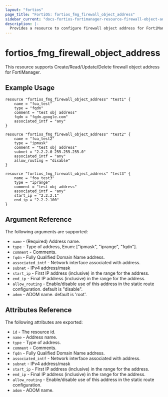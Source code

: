```yaml
---
layout: "fortios"
page_title: "FortiOS: fortios_fmg_firewall_object_address"
sidebar_current: "docs-fortios-fortimanager-resource-firewall-object-address"
description: |-
  Provides a resource to configure firewall object address for FortiManager.
---
```


# fortios_fmg_firewall_object_address
This resource supports Create/Read/Update/Delete firewall object address for FortiManager.

## Example Usage
```hcl
resource "fortios_fmg_firewall_object_address" "test1" {
	name = "foa_test"
	type = "fqdn"
	comment = "test obj address"
	fqdn = "fqdn.google.com"
	associated_intf = "any"
}

resource "fortios_fmg_firewall_object_address" "test2" {
	name = "foa_test2"
	type = "ipmask"
	comment = "test obj address"
	subnet = "2.2.2.0 255.255.255.0"
	associated_intf = "any"
	allow_routing = "disable"
}

resource "fortios_fmg_firewall_object_address" "test3" {
	name = "foa_test3"
	type = "iprange"
	comment = "test obj address"
	associated_intf = "any"
	start_ip = "2.2.2.1"
	end_ip = "2.2.2.100"
}

```

## Argument Reference
The following arguments are supported:

* `name` - (Required) Address name.
* `type` - Type of address, Enum: ["ipmask", "iprange", "fqdn"].
* `comment` - Comments.
* `fqdn` - Fully Qualified Domain Name address.
* `associated_intf` - Network interface associated with address.
* `subnet` - IPv4 address/mask
* `start_ip` - First IP address (inclusive) in the range for the address.
* `end_ip` - Final IP address (inclusive) in the range for the address.
* `allow_routing` - Enable/disable use of this address in the static route configuration. default is "disable".
* `adom` - ADOM name. default is 'root'.

## Attributes Reference
The following attributes are exported:

* `id` - The resource id.
* `name` - Address name.
* `type` - Type of address.
* `comment` - Comments.
* `fqdn` - Fully Qualified Domain Name address.
* `associated_intf` - Network interface associated with address.
* `subnet` - IPv4 address/mask
* `start_ip` - First IP address (inclusive) in the range for the address.
* `end_ip` - Final IP address (inclusive) in the range for the address.
* `allow_routing` - Enable/disable use of this address in the static route configuration.
* `adom` - ADOM name.
